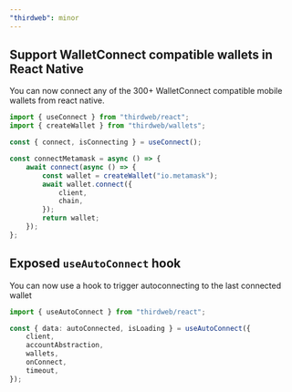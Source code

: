 ```yaml
---
"thirdweb": minor
---
```


## Support WalletConnect compatible wallets in React Native

You can now connect any of the 300+ WalletConnect compatible mobile wallets from react native.

```ts
import { useConnect } from "thirdweb/react";
import { createWallet } from "thirdweb/wallets";

const { connect, isConnecting } = useConnect();

const connectMetamask = async () => {
    await connect(async () => {
        const wallet = createWallet("io.metamask");
        await wallet.connect({
            client,
            chain,
        });
        return wallet;
    });
};
```

## Exposed `useAutoConnect` hook

You can now use a hook to trigger autoconnecting to the last connected wallet

```ts
import { useAutoConnect } from "thirdweb/react";

const { data: autoConnected, isLoading } = useAutoConnect({
    client,
    accountAbstraction,
    wallets,
    onConnect,
    timeout,
});
```